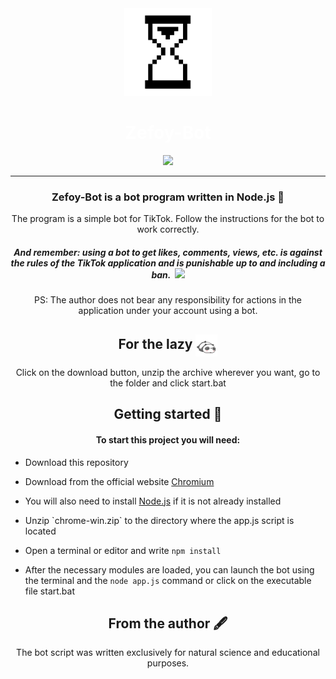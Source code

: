 <div align="center">
  <img src="gif/loader.gif" alt="logo" width="140"  height="auto" />
  <br/>
<h1 style="color: white">Zefoy-Bot</h1>
<a href="#"><img src="https://img.shields.io/badge/Download-%23FFFFFF?style=for-the-badge"></a>
<hr>
<h3>Zefoy-Bot is a bot program written in Node.js 📝</h3>
<p>The program is a simple bot for TikTok. Follow the instructions for the bot to work correctly. </p>
<h5>And remember: using a bot to get likes, comments, views, etc. is against the rules of the TikTok application 
and is punishable up to and including a ban.  <img src="https://i.gifer.com/origin/ba/ba5ab8eb0890ab90682a0fcb22b78b67_w200.gif" height="25px"></h5>
<p>PS: The author does not bear any responsibility for actions in the application under your account using a bot.</p>

<h2>For the lazy <img align=center src="gif/lazy.gif" height="35px"/></h2>
<p>Click on the download button, unzip the archive wherever you want, go to the folder and click start.bat</p>

<h2>Getting started 🚀</h2>
<h4>To start this project you will need:</h4>
<ul align="left">
<li>

Download this repository

</li>
<li>

Download from the official website [Chromium](https://download-chromium.appspot.com/)

</li>
<li>

You will also need to install [Node.js](https://nodejs.org/en) if it is not already installed

</li>
<li>Unzip
`chrome-win.zip` to the directory where the app.js script is located
</li>
<li>

Open a terminal or editor and write `npm install`
</li>
<li>

After the necessary modules are loaded, you can launch the bot using the terminal and the `node app.js` command
or click on the executable file start.bat</li>
</ul>
<h2>From the author 🖋</h2>
<p>The bot script was written exclusively for natural science and educational purposes.</p>
</div>
